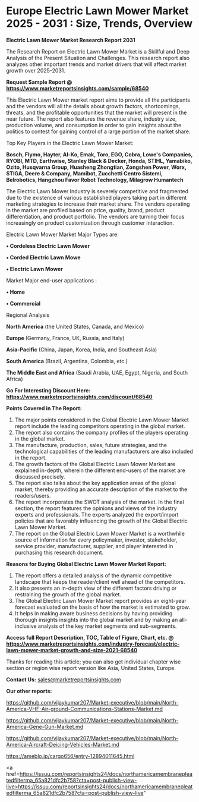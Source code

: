 # Europe Electric Lawn Mower Market 2025 - 2031 : Size, Trends, Overview

<strong>Electric Lawn Mower Market Research Report 2031</strong>

The Research Report on Electric Lawn Mower Market is a Skillful and Deep Analysis of the Present Situation and Challenges. This research report also analyzes other important trends and market drivers that will affect market growth over 2025-2031.

<strong>Request Sample Report @ <a href=https://www.marketreportsinsights.com/sample/68540>https://www.marketreportsinsights.com/sample/68540</a></strong>

This Electric Lawn Mower market report aims to provide all the participants and the vendors will all the details about growth factors, shortcomings, threats, and the profitable opportunities that the market will present in the near future. The report also features the revenue share, industry size, production volume, and consumption in order to gain insights about the politics to contest for gaining control of a large portion of the market share.

Top Key Players in the Electric Lawn Mower Market:

<strong>Bosch, Flymo, Hayter, Al-Ko, Emak, Toro, EGO, Cobra, Lowe&#39;s Companies, RYOBI, MTD, Earthwise, Stanley Black & Decker, Honda, STIHL, Yamabiko, Ozito, Husqvarna Group, Huasheng Zhongtian, Zongshen Power, Worx, STIGA, Deere & Company, Mamibot, Zucchetti Centro Sistemi, Belrobotics, Hangzhou Favor Robot Technology, Milagrow Humantech</strong>

The Electric Lawn Mower Industry is severely competitive and fragmented due to the existence of various established players taking part in different marketing strategies to increase their market share. The vendors operating in the market are profiled based on price, quality, brand, product differentiation, and product portfolio. The vendors are turning their focus increasingly on product customization through customer interaction.

Electric Lawn Mower Market Major Types are:

<strong>• Cordeless Electric Lawn Mower

• Corded Electric Lawn Mowe

• Electric Lawn Mower</strong>

Market Major end-user applications :

<strong>• Home

• Commercial</strong>

Regional Analysis

</u><strong><b>North America</b></strong> (the United States, Canada, and Mexico)

<strong><b>Europe </b></strong>(Germany, France, UK, Russia, and Italy)

<strong><b>Asia-Pacific</b></strong> (China, Japan, Korea, India, and Southeast Asia)

<strong><b>South America</b></strong> (Brazil, Argentina, Colombia, etc.)

<strong><b>The Middle East and Africa</b></strong> (Saudi Arabia, UAE, Egypt, Nigeria, and South Africa)

<strong>Go For Interesting Discount Here: <a href=https://www.marketreportsinsights.com/discount/68540>https://www.marketreportsinsights.com/discount/68540</a></strong>

<strong>Points Covered in The Report:</strong>
<ol>
  <li>The major points considered in the Global Electric Lawn Mower Market report include the leading competitors operating in the global market.</li>
  <li>The report also contains the company profiles of the players operating in the global market.</li>
  <li>The manufacture, production, sales, future strategies, and the technological capabilities of the leading manufacturers are also included in the report.</li>
  <li>The growth factors of the Global Electric Lawn Mower Market are explained in-depth, wherein the different end-users of the market are discussed precisely.</li>
  <li>The report also talks about the key application areas of the global market, thereby providing an accurate description of the market to the readers/users.</li>
  <li>The report incorporates the SWOT analysis of the market. In the final section, the report features the opinions and views of the industry experts and professionals. The experts analyzed the export/import policies that are favorably influencing the growth of the Global Electric Lawn Mower Market.</li>
  <li>The report on the Global Electric Lawn Mower Market is a worthwhile source of information for every policymaker, investor, stakeholder, service provider, manufacturer, supplier, and player interested in purchasing this research document.</li>
</ol>
<strong>Reasons for Buying Global Electric Lawn Mower Market Report:</strong>

<ol>
  <li>The report offers a detailed analysis of the dynamic competitive landscape that keeps the reader/client well ahead of the competitors.</li>
  <li>It also presents an in-depth view of the different factors driving or restraining the growth of the global market.</li>
  <li>The Global Electric Lawn Mower Market report provides an eight-year forecast evaluated on the basis of how the market is estimated to grow.</li>
  <li>It helps in making aware business decisions by having providing thorough insights insights into the global market and by making an all-inclusive analysis of the key market segments and sub-segments.</li>
</ol>
<strong>Access full Report Description, TOC, Table of Figure, Chart, etc. @ <a href=https://www.marketreportsinsights.com/industry-forecast/electric-lawn-mower-market-growth-and-size-2021-68540>https://www.marketreportsinsights.com/industry-forecast/electric-lawn-mower-market-growth-and-size-2021-68540</a></strong>


Thanks for reading this article; you can also get individual chapter wise section or region wise report version like Asia, United States, Europe.

<strong>Contact Us:</strong>
sales@marketreportsinsights.com

<strong>Our other reports:</strong>

<a href=https://github.com/vijaykumar207/Market-executive/blob/main/North-America-VHF-Air-ground-Communications-Stations-Market.md>https://github.com/vijaykumar207/Market-executive/blob/main/North-America-VHF-Air-ground-Communications-Stations-Market.md</a>

<a href=https://github.com/vijaykumar207/Market-executive/blob/main/North-America-Gene-Gun-Market.md>https://github.com/vijaykumar207/Market-executive/blob/main/North-America-Gene-Gun-Market.md</a>

<a href=https://github.com/vijaykumar207/Market-executive/blob/main/North-America-Aircraft-Deicing-Vehicles-Market.md>https://github.com/vijaykumar207/Market-executive/blob/main/North-America-Aircraft-Deicing-Vehicles-Market.md</a>

<a href=https://ameblo.jp/cargo656/entry-12894011645.html>https://ameblo.jp/cargo656/entry-12894011645.html</a>

<a href=https://issuu.com/reportsinsights24/docs/northamericamembranepleatedfilterma_65a821dfc2b758?cta=post-publish-view-live>https://issuu.com/reportsinsights24/docs/northamericamembranepleatedfilterma_65a821dfc2b758?cta=post-publish-view-live</a>"
